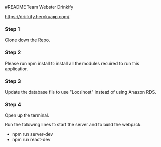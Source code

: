 #README Team Webster Drinkify 

https://drinkify.herokuapp.com/

### Step 1
Clone down the Repo.

### Step 2
Please run npm install to install all the modules required to run this application.

### Step 3
Update the database file to use "Localhost" instead of using Amazon RDS.

### Step 4
Open up the terminal.

Run the following lines to start the server and to build the webpack.

- npm run server-dev
- npm run react-dev
